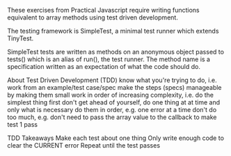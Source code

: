 These exercises from Practical Javascript require writing functions equivalent to array methods using test driven development.

The testing framework is SimpleTest, a minimal test runner which extends TinyTest.

SimpleTest tests are written as methods on an anonymous object passed to tests()
which is an alias of run(), the test runner. The method name is a specification
written as an expectation of what the code should do.

About Test Driven Development (TDD)
  know what you're trying to do, i.e. work from an example/test case/spec
  make the steps (specs) manageable by making them small
  work in order of increasing complexity, i.e. do the simplest thing first
  don't get ahead of yourself, do one thing at at time and only what is necessary
  do them in order, e.g. one error at a time
  don't do too much, e.g. don't need to pass the array value to the callback to
    make test 1 pass

TDD Takeaways
  Make each test about one thing
  Only write enough code to clear the CURRENT error
  Repeat until the test passes


